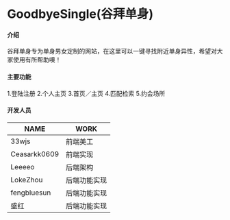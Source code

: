# GoodbyeSingle(谷拜单身)
#### 介绍
谷拜单身专为单身男女定制的网站，在这里可以一键寻找附近单身异性，希望对大家使用有所帮助噢！
#### 主要功能
1.登陆注册
2.个人主页
3.首页／主页
4.匹配检索
5.约会场所

#### 开发人员
| NAME | WORK |
|--------|--------|
| 33wjs  |  前端美工 |
|Ceasarkk0609|前端实现|
|Leeeeo|后端架构|
|LokeZhou|后端功能实现|
|fengbluesun|后端功能实现|
|盛红|后端功能实现|


